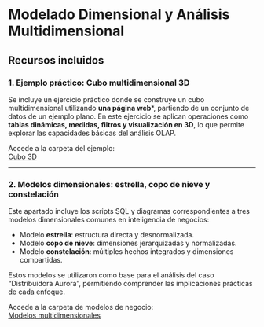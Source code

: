 # Modelado Dimensional y Análisis Multidimensional


## Recursos incluidos

### 1. Ejemplo práctico: Cubo multidimensional 3D

Se incluye un ejercicio práctico donde se construye un cubo multidimensional utilizando **una página web***, partiendo de un conjunto de datos de un ejemplo plano. En este ejercicio se aplican operaciones como **tablas dinámicas, medidas, filtros y visualización en 3D**, lo que permite explorar las capacidades básicas del análisis OLAP.

Accede a la carpeta del ejemplo:  
[Cubo 3D](https://github.com/SS2USAC/SS2_2S2025A/tree/main/S2/cubeview)

---

### 2. Modelos dimensionales: estrella, copo de nieve y constelación

Este apartado incluye los scripts SQL y diagramas correspondientes a tres modelos dimensionales comunes en inteligencia de negocios:

- Modelo **estrella**: estructura directa y desnormalizada.
- Modelo **copo de nieve**: dimensiones jerarquizadas y normalizadas.
- Modelo **constelación**: múltiples hechos integrados y dimensiones compartidas.

Estos modelos se utilizaron como base para el análisis del caso “Distribuidora Aurora”, permitiendo comprender las implicaciones prácticas de cada enfoque.

Accede a la carpeta de modelos de negocio:  
[Modelos multidimensionales](https://github.com/SS2USAC/SS2_2S2025A/tree/main/S2/BImodel)
